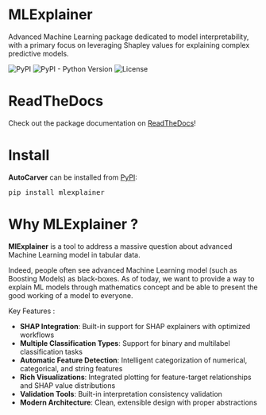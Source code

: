 # MLExplainer

Advanced Machine Learning package dedicated to model interpretability, with a primary focus on leveraging Shapley values for explaining complex predictive models.

<p align="left">
    <img alt="PyPI" src="https://img.shields.io/pypi/v/mlexplainer">
    <img alt="PyPI - Python Version" src="https://img.shields.io/pypi/pyversions/mlexplainer">
    <img alt="License" src="https://img.shields.io/github/license/zachariebuisson1/mlexplainer">
</p>

# ReadTheDocs

Check out the package documentation on [ReadTheDocs](https://mlexplainer.readthedocs.io/en/latest/index.html)!

# Install

**AutoCarver** can be installed from [PyPI](https://pypi.org/project/mlexplainer/):

<pre>
pip install mlexplainer
</pre>

# Why MLExplainer ?

**MlExplainer** is a tool to address a massive question about advanced Machine Learning model in tabular data. 

Indeed, people often see advanced Machine Learning model (such as Boosting Models) as black-boxes. As of today, 
we want to provide a way to explain ML models through mathematics concept and be able to present the good working of a model
to everyone.

Key Features :

* **SHAP Integration**: Built-in support for SHAP explainers with optimized workflows
* **Multiple Classification Types**: Support for binary and multilabel classification tasks
* **Automatic Feature Detection**: Intelligent categorization of numerical, categorical, and string features
* **Rich Visualizations**: Integrated plotting for feature-target relationships and SHAP value distributions
* **Validation Tools**: Built-in interpretation consistency validation
* **Modern Architecture**: Clean, extensible design with proper abstractions